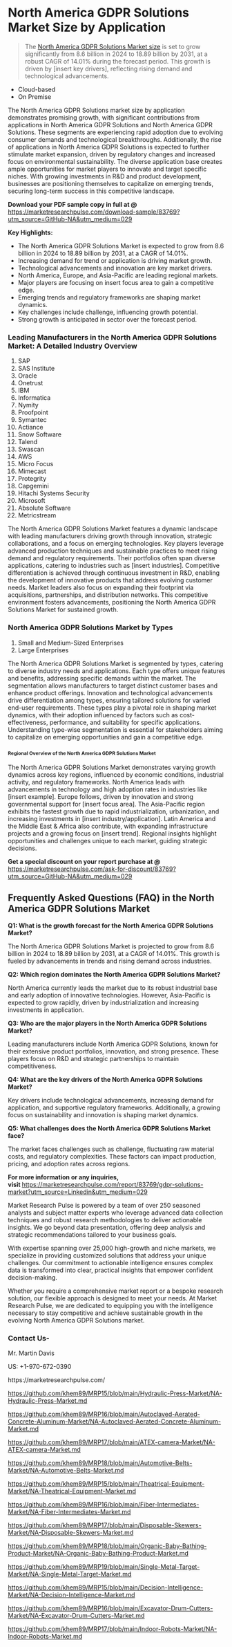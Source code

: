 <h1>North America GDPR Solutions Market&nbsp;Size by Application</h1><blockquote><p>The <a href="https://marketresearchpulse.com/download-sample/83769?utm_source=GitHub-NA&amp;utm_medium=029">North America GDPR Solutions Market size</a> is set to grow significantly from 8.6 billion in 2024 to 18.89 billion by 2031, at a robust CAGR of 14.01% during the forecast period. This growth is driven by [insert key drivers], reflecting rising demand and technological advancements.</p></blockquote><ul><li>Cloud-based<li> On Premise</li></ul><p>The North America GDPR Solutions market size by application demonstrates promising growth, with significant contributions from applications in North America GDPR Solutions and North America GDPR Solutions. These segments are experiencing rapid adoption due to evolving consumer demands and technological breakthroughs. Additionally, the rise of applications in North America GDPR Solutions is expected to further stimulate market expansion, driven by regulatory changes and increased focus on environmental sustainability. The diverse application base creates ample opportunities for market players to innovate and target specific niches. With growing investments in R&D and product development, businesses are positioning themselves to capitalize on emerging trends, securing long-term success in this competitive landscape.</p><p><strong>Download your PDF sample copy in full at @ </strong><a href="https://marketresearchpulse.com/download-sample/83769?utm_source=GitHub-NA&amp;utm_medium=029">https://marketresearchpulse.com/download-sample/83769?utm_source=GitHub-NA&amp;utm_medium=029</a></p><p><strong>Key Highlights: </strong></p><ul><li>The North America GDPR Solutions Market is expected to grow from 8.6 billion in 2024 to 18.89 billion by 2031, at a CAGR of 14.01%.</li><li>Increasing demand for trend or application is driving market growth.</li><li>Technological advancements and innovation are key market drivers.</li><li>North America, Europe, and Asia-Pacific are leading regional markets.</li><li>Major players are focusing on insert focus area to gain a competitive edge.</li><li>Emerging trends and regulatory frameworks are shaping market dynamics.</li><li>Key challenges include challenge, influencing growth potential.</li><li>Strong growth is anticipated in sector over the forecast period.</li></ul><h3>Leading Manufacturers in the North America GDPR Solutions Market: A Detailed Industry Overview</h3><ol><li>SAP</li><li>SAS Institute</li><li>Oracle</li><li>Onetrust</li><li>IBM</li><li>Informatica</li><li>Nymity</li><li>Proofpoint</li><li>Symantec</li><li>Actiance</li><li>Snow Software</li><li>Talend</li><li>Swascan</li><li>AWS</li><li>Micro Focus</li><li>Mimecast</li><li>Protegrity</li><li>Capgemini</li><li>Hitachi Systems Security</li><li>Microsoft</li><li>Absolute Software</li><li>Metricstream</li></ol><div class="flex max-w-full flex-col flex-grow"><div class="min-h-8 text-message flex w-full flex-col items-end gap-2 whitespace-normal break-words [.text-message+&amp;]:mt-5" dir="auto" data-message-author-role="assistant" data-message-id="fd8432e4-4910-450d-b182-61b7bfb0a01f" data-message-model-slug="gpt-4o"><div class="flex w-full flex-col gap-1 empty:hidden first:pt-[3px]"><div class="markdown prose w-full break-words dark:prose-invert light"><p>The North America GDPR Solutions Market features a dynamic landscape with leading manufacturers driving growth through innovation, strategic collaborations, and a focus on emerging technologies. Key players leverage advanced production techniques and sustainable practices to meet rising demand and regulatory requirements. Their portfolios often span diverse applications, catering to industries such as [insert industries]. Competitive differentiation is achieved through continuous investment in R&amp;D, enabling the development of innovative products that address evolving customer needs. Market leaders also focus on expanding their footprint via acquisitions, partnerships, and distribution networks. This competitive environment fosters advancements, positioning the North America GDPR Solutions Market for sustained growth.</p></div></div></div></div><h3>North America GDPR Solutions Market by Types</h3><ol><li>Small and Medium-Sized Enterprises<li> Large Enterprises</li></ol><div class="flex max-w-full flex-col flex-grow"><div class="min-h-8 text-message flex w-full flex-col items-end gap-2 whitespace-normal break-words [.text-message+&amp;]:mt-5" dir="auto" data-message-author-role="assistant" data-message-id="084470be-0bb7-4664-bddf-5156b4f41249" data-message-model-slug="gpt-4o-mini"><div class="flex w-full flex-col gap-1 empty:hidden first:pt-[3px]"><div class="markdown prose w-full break-words dark:prose-invert light"><p>The North America GDPR Solutions Market is segmented by types, catering to diverse industry needs and applications. Each type offers unique features and benefits, addressing specific demands within the market. The segmentation allows manufacturers to target distinct customer bases and enhance product offerings. Innovation and technological advancements drive differentiation among types, ensuring tailored solutions for varied end-user requirements. These types play a pivotal role in shaping market dynamics, with their adoption influenced by factors such as cost-effectiveness, performance, and suitability for specific applications. Understanding type-wise segmentation is essential for stakeholders aiming to capitalize on emerging opportunities and gain a competitive edge.</p></div></div></div></div><h3><span style="font-size: 11px;">Regional Overview of the North America GDPR Solutions Market</span></h3><div class="flex max-w-full flex-col flex-grow"><div class="min-h-8 text-message flex w-full flex-col items-end gap-2 whitespace-normal break-words [.text-message+&amp;]:mt-5" dir="auto" data-message-author-role="assistant" data-message-id="e9038762-ce64-4e30-91c9-9bd413514231" data-message-model-slug="gpt-4o-mini"><div class="flex w-full flex-col gap-1 empty:hidden first:pt-[3px]"><div class="markdown prose w-full break-words dark:prose-invert light"><p>The North America GDPR Solutions Market demonstrates varying growth dynamics across key regions, influenced by economic conditions, industrial activity, and regulatory frameworks. North America leads with advancements in technology and high adoption rates in industries like [insert example]. Europe follows, driven by innovation and strong governmental support for [insert focus area]. The Asia-Pacific region exhibits the fastest growth due to rapid industrialization, urbanization, and increasing investments in [insert industry/application]. Latin America and the Middle East &amp; Africa also contribute, with expanding infrastructure projects and a growing focus on [insert trend]. Regional insights highlight opportunities and challenges unique to each market, guiding strategic decisions.</p></div></div></div></div><p><strong>Get a special discount on your report purchase at @ </strong><a href="https://marketresearchpulse.com/ask-for-discount/83769?utm_source=GitHub-NA&amp;utm_medium=029">https://marketresearchpulse.com/ask-for-discount/83769?utm_source=GitHub-NA&amp;utm_medium=029</a></p><h2>Frequently Asked Questions (FAQ) in the North America GDPR Solutions Market</h2><p><strong>Q1: What is the growth forecast for the North America GDPR Solutions Market?</strong></p><p>The North America GDPR Solutions Market is projected to grow from 8.6 billion in 2024 to 18.89 billion by 2031, at a CAGR of 14.01%. This growth is fueled by advancements in trends and rising demand across industries.</p><p><strong>Q2: Which region dominates the North America GDPR Solutions Market?</strong></p><p>North America currently leads the market due to its robust industrial base and early adoption of innovative technologies. However, Asia-Pacific is expected to grow rapidly, driven by industrialization and increasing investments in application.</p><p><strong>Q3: Who are the major players in the North America GDPR Solutions Market?</strong></p><p>Leading manufacturers include North America GDPR Solutions, known for their extensive product portfolios, innovation, and strong presence. These players focus on R&amp;D and strategic partnerships to maintain competitiveness.</p><p><strong>Q4: What are the key drivers of the North America GDPR Solutions Market?</strong></p><p>Key drivers include technological advancements, increasing demand for application, and supportive regulatory frameworks. Additionally, a growing focus on sustainability and innovation is shaping market dynamics.</p><p><strong>Q5: What challenges does the North America GDPR Solutions Market face?</strong></p><p>The market faces challenges such as challenge, fluctuating raw material costs, and regulatory complexities. These factors can impact production, pricing, and adoption rates across regions.</p><p><strong>For more information or any inquiries, visit&nbsp;</strong><a href="https://marketresearchpulse.com/report/83769/gdpr-solutions-market?utm_source=Linkedin&utm_medium=029">https://marketresearchpulse.com/report/83769/gdpr-solutions-market?utm_source=Linkedin&utm_medium=029</a></p><p>Market Research Pulse is powered by a team of over 250 seasoned analysts and subject matter experts who leverage advanced data collection techniques and robust research methodologies to deliver actionable insights. We go beyond data presentation, offering deep analysis and strategic recommendations tailored to your business goals.</p><p>With expertise spanning over 25,000 high-growth and niche markets, we specialize in providing customized solutions that address your unique challenges. Our commitment to actionable intelligence ensures complex data is transformed into clear, practical insights that empower confident decision-making.</p><p>Whether you require a comprehensive market report or a bespoke research solution, our flexible approach is designed to meet your needs. At Market Research Pulse, we are dedicated to equipping you with the intelligence necessary to stay competitive and achieve sustainable growth in the evolving North America GDPR Solutions market.</p><h3><strong>Contact Us-</strong></h3><p>Mr. Martin Davis</p><p>US: +1-970-672-0390</p><p>https://marketresearchpulse.com/</p><p><a href="https://github.com/khem89/MRP15/blob/main/Hydraulic-Press-Market/NA-Hydraulic-Press-Market.md">https://github.com/khem89/MRP15/blob/main/Hydraulic-Press-Market/NA-Hydraulic-Press-Market.md</a></p><p><a href="https://github.com/khem89/MRP16/blob/main/Autoclaved-Aerated-Concrete-Aluminum-Market/NA-Autoclaved-Aerated-Concrete-Aluminum-Market.md">https://github.com/khem89/MRP16/blob/main/Autoclaved-Aerated-Concrete-Aluminum-Market/NA-Autoclaved-Aerated-Concrete-Aluminum-Market.md</a></p><p><a href="https://github.com/khem89/MRP17/blob/main/ATEX-camera-Market/NA-ATEX-camera-Market.md">https://github.com/khem89/MRP17/blob/main/ATEX-camera-Market/NA-ATEX-camera-Market.md</a></p><p><a href="https://github.com/khem89/MRP18/blob/main/Automotive-Belts-Market/NA-Automotive-Belts-Market.md">https://github.com/khem89/MRP18/blob/main/Automotive-Belts-Market/NA-Automotive-Belts-Market.md</a></p><p><a href="https://github.com/khem89/MRP15/blob/main/Theatrical-Equipment-Market/NA-Theatrical-Equipment-Market.md">https://github.com/khem89/MRP15/blob/main/Theatrical-Equipment-Market/NA-Theatrical-Equipment-Market.md</a></p><p><a href="https://github.com/khem89/MRP16/blob/main/Fiber-Intermediates-Market/NA-Fiber-Intermediates-Market.md">https://github.com/khem89/MRP16/blob/main/Fiber-Intermediates-Market/NA-Fiber-Intermediates-Market.md</a></p><p><a href="https://github.com/khem89/MRP17/blob/main/Disposable-Skewers-Market/NA-Disposable-Skewers-Market.md">https://github.com/khem89/MRP17/blob/main/Disposable-Skewers-Market/NA-Disposable-Skewers-Market.md</a></p><p><a href="https://github.com/khem89/MRP18/blob/main/Organic-Baby-Bathing-Product-Market/NA-Organic-Baby-Bathing-Product-Market.md">https://github.com/khem89/MRP18/blob/main/Organic-Baby-Bathing-Product-Market/NA-Organic-Baby-Bathing-Product-Market.md</a></p><p><a href="https://github.com/khem89/MRP19/blob/main/Single-Metal-Target-Market/NA-Single-Metal-Target-Market.md">https://github.com/khem89/MRP19/blob/main/Single-Metal-Target-Market/NA-Single-Metal-Target-Market.md</a></p><p><a href="https://github.com/khem89/MRP15/blob/main/Decision-Intelligence-Market/NA-Decision-Intelligence-Market.md">https://github.com/khem89/MRP15/blob/main/Decision-Intelligence-Market/NA-Decision-Intelligence-Market.md</a></p><p><a href="https://github.com/khem89/MRP16/blob/main/Excavator-Drum-Cutters-Market/NA-Excavator-Drum-Cutters-Market.md">https://github.com/khem89/MRP16/blob/main/Excavator-Drum-Cutters-Market/NA-Excavator-Drum-Cutters-Market.md</a></p><p><a href="https://github.com/khem89/MRP17/blob/main/Indoor-Robots-Market/NA-Indoor-Robots-Market.md">https://github.com/khem89/MRP17/blob/main/Indoor-Robots-Market/NA-Indoor-Robots-Market.md</a></p>

